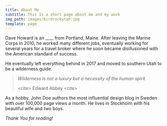 ```yaml
---
title: About Me
subtitle: This is a short page about me and my work
img_path: images/birdrockutah.jpg
template: page
---
```

Dave Howard is an \_*\_*\__ from Portland, Maine. After leaving the Marine Corps in 2010, he worked many different jobs, eventually working for several years for a travel broker where he soon became disillusioned with the American standard of success.

He eventually left everything behind in 2017 and moved to southern Utah to be a wilderness guide.

> *Wilderness is not a luxury but a necessity of the human spirit*
>
>
> \<cite>
> Edward Abbey \<cite>

As a hobby, John Doe authors the most influential design blog in Sweden with over 100,000 page views a month. He lives in Stockholm with his beautiful wife and two boys.

*Thank You for reading!*
